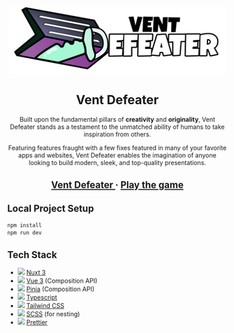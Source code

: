 <p align="center">
  <a href="https://ventdefeater.netlify.app">
    <img alt="Vent Defeater" src="https://github.com/sitechtimes/vent-defeater/blob/dev/public/logo/logoWithWords.svg?raw=true" width="500" />
  </a>
</p>

<h1 align="center">
  Vent Defeater
</h1>

<p align="center">
  Built upon the fundamental pillars of <strong>creativity</strong> and <strong>originality</strong>, Vent Defeater stands as a testament to the unmatched ability of humans to take inspiration from others.
</p>
<p align="center">
  Featuring features fraught with a few fixes featured in many of your favorite apps and websites, Vent Defeater enables the imagination of anyone looking to build modern, sleek, and top-quality presentations.
</p>

<h2 align="center">
  <a href="https://ventdefeater.netlify.app">
    Vent Defeater
  </a>
  <span> · </span>
  <a href="https://ventdefeater.netlify.app/game">
    Play the game
  </a>
</h2>

## Local Project Setup

```sh
npm install
npm run dev
```

## Tech Stack

<ul>
    <li><img src="https://seeklogo.com/images/N/nuxt-logo-1CCC5F38FD-seeklogo.com.png?raw=true" height="13"> <a href="https://nuxt.com/docs/getting-started/introduction">Nuxt 3</a></li>
    <li><img src="https://seeklogo.com/images/V/vuejs-logo-17D586B587-seeklogo.com.png?raw=true" height="15"> <a href="https://vuejs.org/guide/introduction.html">Vue 3</a> (Composition API)</li>
    <li><img src="https://seeklogo.com/images/P/pinia-logo-51BF712FB0-seeklogo.com.png?raw=true" height="21"> <a href="https://pinia.vuejs.org/core-concepts/">Pinia</a> (Composition API)</li>
    <li><img src="https://upload.wikimedia.org/wikipedia/commons/thumb/4/4c/Typescript_logo_2020.svg/2048px-Typescript_logo_2020.svg.png?raw=true" height="17"> <a href="https://www.typescriptlang.org/docs/handbook/typescript-in-5-minutes.html">Typescript</a></li>
    <li><img src="https://seeklogo.com/images/T/tailwind-css-logo-5AD4175897-seeklogo.com.png?raw=true" height="11"> <a href="https://tailwindcss.com/docs/utility-first">Tailwind CSS</a></li>
    <li><img src="https://sass-lang.com/assets/img/styleguide/seal-color.png?raw=true" height="17"> <a href="https://sass-lang.com/guide/#nesting">SCSS</a> (for nesting)</li>
    <li><img src="https://seeklogo.com/images/P/prettier-logo-D5C5197E37-seeklogo.com.png?raw=true" height="17"> <a href="https://prettier.io/docs/en/install">Prettier</a></li>
</ul>
